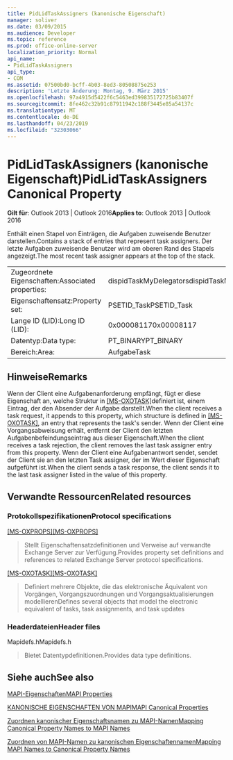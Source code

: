 ```yaml
---
title: PidLidTaskAssigners (kanonische Eigenschaft)
manager: soliver
ms.date: 03/09/2015
ms.audience: Developer
ms.topic: reference
ms.prod: office-online-server
localization_priority: Normal
api_name:
- PidLidTaskAssigners
api_type:
- COM
ms.assetid: 07500bd0-bcff-4b03-8ed3-80508875e253
description: 'Letzte Änderung: Montag, 9. März 2015'
ms.openlocfilehash: 97a4915d5422f6c5463ed399835172725b83407f
ms.sourcegitcommit: 8fe462c32b91c87911942c188f3445e85a54137c
ms.translationtype: MT
ms.contentlocale: de-DE
ms.lasthandoff: 04/23/2019
ms.locfileid: "32303066"
---
```

# <a name="pidlidtaskassigners-canonical-property"></a><span data-ttu-id="2d184-103">PidLidTaskAssigners (kanonische Eigenschaft)</span><span class="sxs-lookup"><span data-stu-id="2d184-103">PidLidTaskAssigners Canonical Property</span></span>

  
  
<span data-ttu-id="2d184-104">**Gilt für**: Outlook 2013 | Outlook 2016</span><span class="sxs-lookup"><span data-stu-id="2d184-104">**Applies to**: Outlook 2013 | Outlook 2016</span></span> 
  
<span data-ttu-id="2d184-105">Enthält einen Stapel von Einträgen, die Aufgaben zuweisende Benutzer darstellen.</span><span class="sxs-lookup"><span data-stu-id="2d184-105">Contains a stack of entries that represent task assigners.</span></span> <span data-ttu-id="2d184-106">Der letzte Aufgaben zuweisende Benutzer wird am oberen Rand des Stapels angezeigt.</span><span class="sxs-lookup"><span data-stu-id="2d184-106">The most recent task assigner appears at the top of the stack.</span></span>
  
|||
|:-----|:-----|
|<span data-ttu-id="2d184-107">Zugeordnete Eigenschaften:</span><span class="sxs-lookup"><span data-stu-id="2d184-107">Associated properties:</span></span>  <br/> |<span data-ttu-id="2d184-108">dispidTaskMyDelegators</span><span class="sxs-lookup"><span data-stu-id="2d184-108">dispidTaskMyDelegators</span></span>  <br/> |
|<span data-ttu-id="2d184-109">Eigenschaftensatz:</span><span class="sxs-lookup"><span data-stu-id="2d184-109">Property set:</span></span>  <br/> |<span data-ttu-id="2d184-110">PSETID_Task</span><span class="sxs-lookup"><span data-stu-id="2d184-110">PSETID_Task</span></span>  <br/> |
|<span data-ttu-id="2d184-111">Lange ID (LID):</span><span class="sxs-lookup"><span data-stu-id="2d184-111">Long ID (LID):</span></span>  <br/> |<span data-ttu-id="2d184-112">0x00008117</span><span class="sxs-lookup"><span data-stu-id="2d184-112">0x00008117</span></span>  <br/> |
|<span data-ttu-id="2d184-113">Datentyp:</span><span class="sxs-lookup"><span data-stu-id="2d184-113">Data type:</span></span>  <br/> |<span data-ttu-id="2d184-114">PT_BINARY</span><span class="sxs-lookup"><span data-stu-id="2d184-114">PT_BINARY</span></span>  <br/> |
|<span data-ttu-id="2d184-115">Bereich:</span><span class="sxs-lookup"><span data-stu-id="2d184-115">Area:</span></span>  <br/> |<span data-ttu-id="2d184-116">Aufgabe</span><span class="sxs-lookup"><span data-stu-id="2d184-116">Task</span></span>  <br/> |
   
## <a name="remarks"></a><span data-ttu-id="2d184-117">Hinweise</span><span class="sxs-lookup"><span data-stu-id="2d184-117">Remarks</span></span>

<span data-ttu-id="2d184-118">Wenn der Client eine Aufgabenanforderung empfängt, fügt er diese Eigenschaft an, welche Struktur in [[MS-OXOTASK]](https://msdn.microsoft.com/library/55600ec0-6195-4730-8436-59c7931ef27e%28Office.15%29.aspx)definiert ist, einem Eintrag, der den Absender der Aufgabe darstellt.</span><span class="sxs-lookup"><span data-stu-id="2d184-118">When the client receives a task request, it appends to this property, which structure is defined in [[MS-OXOTASK]](https://msdn.microsoft.com/library/55600ec0-6195-4730-8436-59c7931ef27e%28Office.15%29.aspx), an entry that represents the task's sender.</span></span> <span data-ttu-id="2d184-119">Wenn der Client eine Vorgangsabweisung erhält, entfernt der Client den letzten Aufgabenbefeindungseintrag aus dieser Eigenschaft.</span><span class="sxs-lookup"><span data-stu-id="2d184-119">When the client receives a task rejection, the client removes the last task assigner entry from this property.</span></span> <span data-ttu-id="2d184-120">Wenn der Client eine Aufgabenantwort sendet, sendet der Client sie an den letzten Task assigner, der im Wert dieser Eigenschaft aufgeführt ist.</span><span class="sxs-lookup"><span data-stu-id="2d184-120">When the client sends a task response, the client sends it to the last task assigner listed in the value of this property.</span></span>
  
## <a name="related-resources"></a><span data-ttu-id="2d184-121">Verwandte Ressourcen</span><span class="sxs-lookup"><span data-stu-id="2d184-121">Related resources</span></span>

### <a name="protocol-specifications"></a><span data-ttu-id="2d184-122">Protokollspezifikationen</span><span class="sxs-lookup"><span data-stu-id="2d184-122">Protocol specifications</span></span>

<span data-ttu-id="2d184-123">[[MS-OXPROPS]](https://msdn.microsoft.com/library/f6ab1613-aefe-447d-a49c-18217230b148%28Office.15%29.aspx)</span><span class="sxs-lookup"><span data-stu-id="2d184-123">[[MS-OXPROPS]](https://msdn.microsoft.com/library/f6ab1613-aefe-447d-a49c-18217230b148%28Office.15%29.aspx)</span></span>
  
> <span data-ttu-id="2d184-124">Stellt Eigenschaftensatzdefinitionen und Verweise auf verwandte Exchange Server zur Verfügung.</span><span class="sxs-lookup"><span data-stu-id="2d184-124">Provides property set definitions and references to related Exchange Server protocol specifications.</span></span>
    
<span data-ttu-id="2d184-125">[[MS-OXOTASK]](https://msdn.microsoft.com/library/55600ec0-6195-4730-8436-59c7931ef27e%28Office.15%29.aspx)</span><span class="sxs-lookup"><span data-stu-id="2d184-125">[[MS-OXOTASK]](https://msdn.microsoft.com/library/55600ec0-6195-4730-8436-59c7931ef27e%28Office.15%29.aspx)</span></span>
  
> <span data-ttu-id="2d184-126">Definiert mehrere Objekte, die das elektronische Äquivalent von Vorgängen, Vorgangszuordnungen und Vorgangsaktualisierungen modellieren</span><span class="sxs-lookup"><span data-stu-id="2d184-126">Defines several objects that model the electronic equivalent of tasks, task assignments, and task updates</span></span> 
    
### <a name="header-files"></a><span data-ttu-id="2d184-127">Headerdateien</span><span class="sxs-lookup"><span data-stu-id="2d184-127">Header files</span></span>

<span data-ttu-id="2d184-128">Mapidefs.h</span><span class="sxs-lookup"><span data-stu-id="2d184-128">Mapidefs.h</span></span>
  
> <span data-ttu-id="2d184-129">Bietet Datentypdefinitionen.</span><span class="sxs-lookup"><span data-stu-id="2d184-129">Provides data type definitions.</span></span>
    
## <a name="see-also"></a><span data-ttu-id="2d184-130">Siehe auch</span><span class="sxs-lookup"><span data-stu-id="2d184-130">See also</span></span>



[<span data-ttu-id="2d184-131">MAPI-Eigenschaften</span><span class="sxs-lookup"><span data-stu-id="2d184-131">MAPI Properties</span></span>](mapi-properties.md)
  
[<span data-ttu-id="2d184-132">KANONISCHE EIGENSCHAFTEN VON MAPI</span><span class="sxs-lookup"><span data-stu-id="2d184-132">MAPI Canonical Properties</span></span>](mapi-canonical-properties.md)
  
[<span data-ttu-id="2d184-133">Zuordnen kanonischer Eigenschaftsnamen zu MAPI-Namen</span><span class="sxs-lookup"><span data-stu-id="2d184-133">Mapping Canonical Property Names to MAPI Names</span></span>](mapping-canonical-property-names-to-mapi-names.md)
  
[<span data-ttu-id="2d184-134">Zuordnen von MAPI-Namen zu kanonischen Eigenschaftennamen</span><span class="sxs-lookup"><span data-stu-id="2d184-134">Mapping MAPI Names to Canonical Property Names</span></span>](mapping-mapi-names-to-canonical-property-names.md)

